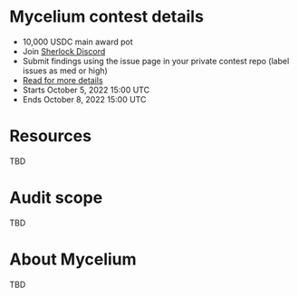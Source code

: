 # Mycelium contest details

- 10,000 USDC main award pot
- Join [Sherlock Discord](https://discord.gg/MABEWyASkp)
- Submit findings using the issue page in your private contest repo (label issues as med or high)
- [Read for more details](https://docs.sherlock.xyz/audits/watsons)
- Starts October 5, 2022 15:00 UTC
- Ends October 8, 2022 15:00 UTC

# Resources

TBD

# Audit scope

TBD

# About Mycelium

TBD
